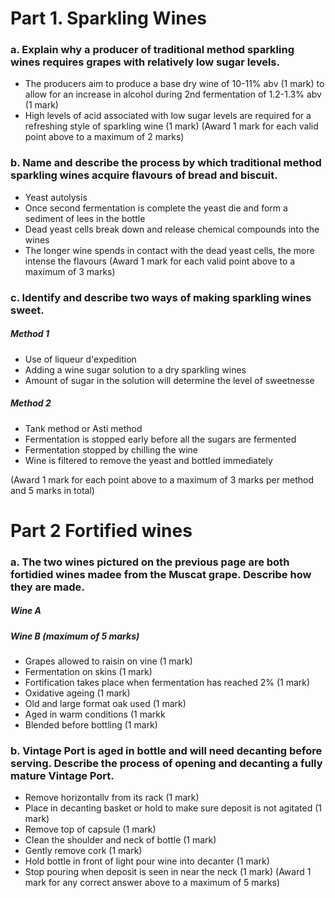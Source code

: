 # Part 1. Sparkling Wines

### a. Explain why a producer of traditional method sparkling wines requires grapes with relatively low sugar levels.
+ The producers aim to produce a base dry wine of 10-11% abv (1 mark) to allow for an increase in alcohol during 2nd fermentation of 1.2-1.3% abv (1 mark)
+ High levels of acid associated with low sugar levels are required for a refreshing style of sparkling wine (1 mark)
(Award 1 mark for each valid point above to a maximum of 2 marks)

### b. Name and describe the process by which traditional method sparkling wines acquire flavours of bread and biscuit.
+ Yeast autolysis
+ Once second fermentation is complete the yeast die and form a sediment of lees in the bottle
+ Dead yeast cells break down and release chemical compounds into the wines
+ The longer wine spends in contact with the dead yeast cells, the more intense the flavours
(Award 1 mark for each valid point above to a maximum of 3 marks)

### c. Identify and describe two ways of making sparkling wines sweet.
##### Method 1
+ Use of liqueur d'expedition
+ Adding a wine sugar solution to a dry sparkling wines
+ Amount of sugar in the solution will determine the level of sweetnesse
##### Method 2
+ Tank method or Asti method
+ Fermentation is stopped early before all the sugars are fermented
+ Fermentation stopped by chilling the wine
+ Wine is filtered to remove the yeast and bottled immediately

(Award 1 mark for each point above to a maximum of 3 marks per method and 5 marks in total)

# Part 2 Fortified wines
### a. The two wines pictured on the previous page are both fortidied wines madee from the Muscat grape. Describe how they are made.
##### Wine A
##### Wine B (maximum of 5 marks)
+ Grapes allowed to raisin on vine (1 mark)
+ Fermentation on skins (1 mark)
+ Fortification takes place when fermentation has reached 2% (1 mark)
+ Oxidative ageing (1 mark)
+ Old and large format oak used (1 mark)
+ Aged in warm conditions (1 markk
+ Blended before bottling (1 mark)

### b. Vintage Port is aged in bottle and will need decanting before serving. Describe the process of opening and decanting a fully mature Vintage Port.
+ Remove horizontallv from its rack (1 mark)
+ Place in decanting basket or hold to make sure deposit is not agitated (1 mark)
+ Remove top of capsule (1 mark)
+ Clean the shoulder and neck of bottle (1 mark)
+ Gently remove cork (1 mark)
+ Hold bottle in front of light pour wine into decanter (1 mark)
+ Stop pouring when deposit is seen in near the neck (1 mark)
(Award 1 mark for any correct answer above to a maximum of 5 marks)